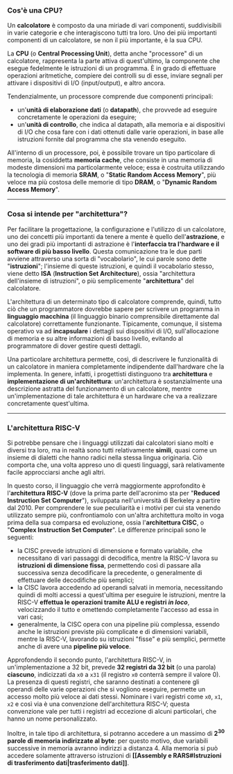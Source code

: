 ### Cos'è una CPU?

Un **calcolatore** è composto da una miriade di vari componenti, suddivisibili in varie categorie e che interagiscono tutti tra loro. Uno dei più importanti componenti di un calcolatore, se non il più importante, è la sua CPU.

La **CPU** (o **Central Processing Unit**), detta anche "processore" di un calcolatore, rappresenta la parte attiva di quest'ultimo, la componente che esegue fedelmente le istruzioni di un programma. È in grado di effettuare operazioni aritmetiche, compiere dei controlli su di esse, inviare segnali per attivare i dispositivi di I/O (input/output), e altro ancora.

Tendenzialmente, un processore comprende due componenti principali:
- un'**unità di elaborazione dati** (o **datapath**), che provvede ad eseguire concretamente le operazioni da eseguire;
- un'**unità di controllo**, che indica al datapath, alla memoria e ai dispositivi di I/O che cosa fare con i dati ottenuti dalle varie operazioni, in base alle istruzioni fornite dal programma che sta venendo eseguito.

All'interno di un processore, poi, è possibile trovare un tipo particolare di memoria, la cosiddetta **memoria cache**, che consiste in una memoria di modeste dimensioni ma particolarmente veloce; essa è costruita utilizzando la tecnologia di memoria **SRAM**, o "**Static Random Access Memory**", più veloce ma più costosa delle memorie di tipo **DRAM**, o "**Dynamic Random Access Memory**".
___
### Cosa si intende per "architettura"?

Per facilitare la progettazione, la configurazione e l'utilizzo di un calcolatore, uno dei concetti più importanti da tenere a mente è quello dell'**astrazione**, e uno dei gradi più importanti di astrazione è l'**interfaccia tra l'hardware e il software di più basso livello**. Questa comunicazione tra le due parti avviene attraverso una sorta di "vocabolario", le cui parole sono dette "**istruzioni**"; l'insieme di queste istruzioni, e quindi il vocabolario stesso, viene detto **ISA** (**Instruction Set Architecture**), ossia "architettura dell'insieme di istruzioni", o più semplicemente "**architettura**" del calcolatore.

L'architettura di un determinato tipo di calcolatore comprende, quindi, tutto ciò che un programmatore dovrebbe sapere per scrivere un programma in **linguaggio macchina** (il linguaggio binario comprensibile direttamente dal calcolatore) correttamente funzionante. Tipicamente, comunque, il sistema operativo va ad **incapsulare** i dettagli sui dispositivi di I/O, sull'allocazione di memoria e su altre informazioni di basso livello, evitando al programmatore di dover gestire questi dettagli.

Una particolare architettura permette, così, di descrivere le funzionalità di un calcolatore in maniera completamente indipendente dall'hardware che la implementa. In genere, infatti, i progettisti distinguono tra **architettura** e **implementazione di un'architettura**: un'architettura è sostanzialmente una descrizione astratta del funzionamento di un calcolatore, mentre un'implementazione di tale architettura è un hardware che va a realizzare concretamente quest'ultima.
___
### L'architettura RISC-V

Si potrebbe pensare che i linguaggi utilizzati dai calcolatori siano molti e diversi tra loro, ma in realtà sono tutti relativamente **simili**, quasi come un insieme di dialetti che hanno radici nella stessa lingua originaria. Ciò comporta che, una volta appreso uno di questi linguaggi, sarà relativamente facile approcciarsi anche agli altri.

In questo corso, il linguaggio che verrà maggiormente approfondito è l'**architettura RISC-V** (dove la prima parte dell'acronimo sta per "**Reduced Instruction Set Computer**"), sviluppata nell'università di Berkeley a partire dal 2010. Per comprendere le sue peculiarità e i motivi per cui sta venendo utilizzato sempre più, confrontiamolo con un'altra architettura molto in voga prima della sua comparsa ed evoluzione, ossia l'**architettura CISC**, o "**Complex Instruction Set Computer**". Le differenze principali sono le seguenti:
- la CISC prevede istruzioni di dimensione e formato variabile, che necessitano di vari passaggi di decodifica, mentre la RISC-V lavora su **istruzioni di dimensione fissa**, permettendo così di passare alla successiva senza decodificare la precedente, o generalmente di effettuare delle decodifiche più semplici;
- la CISC lavora accedendo ad operandi salvati in memoria, necessitando quindi di molti accessi a quest'ultima per eseguire le istruzioni, mentre la RISC-V **effettua le operazioni tramite ALU e registri *in loco***, velocizzando il tutto e omettendo completamente l'accesso ad essa in vari casi;
- generalmente, la CISC opera con una pipeline più complessa, essendo anche le istruzioni previste più complicate e di dimensioni variabili, mentre la RISC-V, lavorando su istruzioni "fisse" e più semplici, permette anche di avere una **pipeline più veloce**.

Approfondendo il secondo punto, l'architettura RISC-V, in un'implementazione a 32 bit, prevede **32 registri da 32 bit** (o una parola) **ciascuno**, indicizzati da `x0` a `x31` (il registro `x0` conterrà sempre il valore 0). La presenza di questi registri, che saranno destinati a contenere gli operandi delle varie operazioni che si vogliono eseguire, permette un accesso molto più veloce ai dati stessi. Nominare i vari registri come `x0`, `x1`, `x2` e così via è una convenzione dell'architettura RISC-V; questa convenzione vale per tutti i registri ad eccezione di alcuni particolari, che hanno un nome personalizzato.

Inoltre, in tale tipo di architettura, si potranno accedere a un massimo di **$2^{30}$ parole di memoria indirizzate al byte**: per questo motivo, due variabili successive in memoria avranno indirizzi a distanza 4. Alla memoria si può accedere solamente attraverso istruzioni di **[[Assembly e RARS#Istruzioni di trasferimento dati|trasferimento dati]]**.

